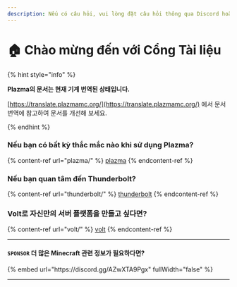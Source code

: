 ```yaml
---
description: Nếu có câu hỏi, vui lòng đặt câu hỏi thông qua Discord hoặc GitHub Issues.
---
```


# 🏠 Chào mừng đến với Cổng Tài liệu

{% hint style="info" %}

**Plazma의 문서는 현재 기계 번역된 상태입니다.**

[https://translate.plazmamc.org/](https://translate.plazmamc.org/) 에서 문서 번역에 참고하여 문서를 개선해 보세요.

{% endhint %}

### Nếu bạn có bất kỳ thắc mắc nào khi sử dụng Plazma?

{% content-ref url="plazma/" %}
[plazma](plazma/)
{% endcontent-ref %}

### Nếu bạn quan tâm đến Thunderbolt?

{% content-ref url="thunderbolt/" %}
[thunderbolt](thunderbolt/)
{% endcontent-ref %}

### Volt로 자신만의 서버 플랫폼을 만들고 싶다면?

{% content-ref url="volt/" %}
[volt](volt/)
{% endcontent-ref %}

***

#### `SPONSOR` 더 많은 Minecraft 관련 정보가 필요하다면? <a href="#etc-1" id="etc-1"></a>

{% embed url="https\://discord.gg/AZwXTA9Pgx" fullWidth="false" %}

***
